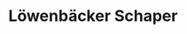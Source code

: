 ---
title: "Löwenbäcker Schaper"
url: /braunschweig/loewenbaecker-schaper-kastanienallee/
shop: Bäckerei
---